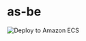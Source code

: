 # as-be

![Deploy to Amazon ECS](https://github.com/patFish/as-be/workflows/Deploy%20to%20Amazon%20ECS/badge.svg)
